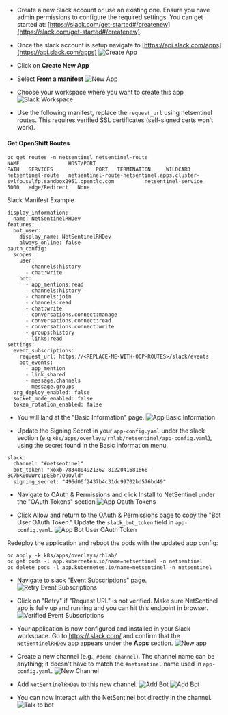 - Create a new Slack account or use an existing one. Ensure you have admin permissions to configure the required settings. You can get started at: [https://slack.com/get-started#/createnew](https://slack.com/get-started#/createnew).
- Once the slack account is setup navigate to [https://api.slack.com/apps](https://api.slack.com/apps)
  ![Create App](./images/slack/001-slack.png)

- Click on **Create New App**
- Select **From a manifest**
  ![New App](./images/slack/002-slack.png)

- Choose your workspace where you want to create this app
  ![Slack Workspace](./images/slack/003-slack.png)

- Use the following manifest, replace the `request_url` using netsentinel routes. This requires verified SSL certificates (self-signed certs won’t work).

#### Get OpenShift Routes

```shell
oc get routes -n netsentinel netsentinel-route
NAME                HOST/PORT                                                                        PATH   SERVICES              PORT   TERMINATION     WILDCARD
netsentinel-route   netsentinel-route-netsentinel.apps.cluster-svlfp.svlfp.sandbox2951.opentlc.com          netsentinel-service   5000   edge/Redirect   None
```

Slack Manifest Example

```
display_information:
  name: NetSentinelRHDev
features:
  bot_user:
    display_name: NetSentinelRHDev
    always_online: false
oauth_config:
  scopes:
    user:
      - channels:history
      - chat:write
    bot:
      - app_mentions:read
      - channels:history
      - channels:join
      - channels:read
      - chat:write
      - conversations.connect:manage
      - conversations.connect:read
      - conversations.connect:write
      - groups:history
      - links:read
settings:
  event_subscriptions:
    request_url: https://<REPLACE-ME-WITH-OCP-ROUTES>/slack/events
    bot_events:
      - app_mention
      - link_shared
      - message.channels
      - message.groups
  org_deploy_enabled: false
  socket_mode_enabled: false
  token_rotation_enabled: false
```

- You will land at the "Basic Information" page.
  ![App Basic Information](./images/slack/004-slack.png)

- Update the Signing Secret in your `app-config.yaml` under the slack section (e.g `k8s/apps/overlays/rhlab/netsentinel/app-config.yaml`), using the secret found in the Basic Information menu.

```
slack:
  channel: "#netsentinel"
  bot_token: "xoxb-7834804921362-8122041681668-BC7bK0UVWrc1pEEbr7O9Ovld"
  signing_secret: "496d06f2437b4c31dc99702bd576bd49"
```

- Navigate to OAuth & Permissions and click Install to NetSentinel under the "OAuth Tokens" section
  ![App Oauth Tokens](./images/slack/005-slack.png)

- Click Allow and return to the OAuth & Permissions page to copy the "Bot User OAuth Token." Update the `slack_bot_token` field in `app-config.yaml`.
  ![App Bot User OAuth Token](./images/slack/006-slack.png)

Redeploy the application and reboot the pods with the updated app config:

```
oc apply -k k8s/apps/overlays/rhlab/
oc get pods -l app.kubernetes.io/name=netsentinel -n netsentinel
oc delete pods -l app.kubernetes.io/name=netsentinel -n netsentinel
```

- Navigate to slack "Event Subscriptions" page.
  ![Retry Event Subscriptions](./images/slack/007-slack.png)

- Click on "Retry" if "Request URL" is not verified. Make sure NetSentinel app is fully up and running and you can hit this endpoint in browser.
  ![Verified Event Subscriptions](./images/slack/008-slack.png)

- Your application is now configured and installed in your Slack workspace. Go to [https://<yourslack>.slack.com/](https://<yourslack>.slack.com/) and confirm that the `NetSentinelRHDev` app appears under the **Apps** section.
  ![New app](./images/slack/009-slack.png)

- Create a new channel (e.g., `#demo-channel`). The channel name can be anything; it doesn't have to match the `#netsentinel` name used in `app-config.yaml`.
  ![New Channel](./images/slack/010-slack.png)

- Add `NetSentinelRHDev` to this new channel.
  ![Add Bot](./images/slack/011-slack.png)
  ![Add Bot](./images/slack/012-slack.png)

- You can now interact with the NetSentinel bot directly in the channel.
  ![Talk to bot](./images/slack/013-slack.png)
